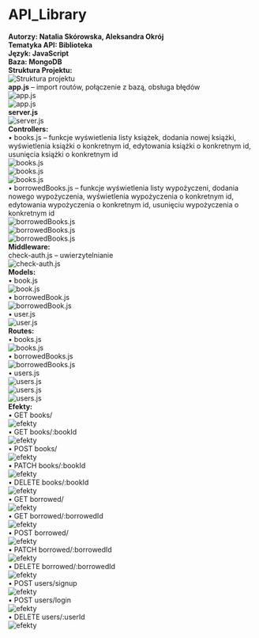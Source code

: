 # API_Library
<b>Autorzy: Natalia Skórowska, Aleksandra Okrój<br>
Tematyka API: Biblioteka <br>
Język: JavaScript <br>
Baza: MongoDB<br>
Struktura Projektu:</b><br>
![Struktura projektu](./ReadMeImages/Api1.png)<br>
<b>app.js</b> – import routów, połączenie z bazą, obsługa błędów <br>
![app.js](./ReadMeImages/Api2.png)<br>
![app.js](./ReadMeImages/Api3.png)<br>
<b>server.js</b><br>
![server.js](./ReadMeImages/Api4.png)<br>
<b>Controllers:</b> <br>
•	books.js – funkcje wyświetlenia listy książek, dodania nowej książki, wyświetlenia książki o konkretnym id, edytowania książki o konkretnym id, usunięcia książki o konkretnym id <br>
![books.js](./ReadMeImages/Api5.png)<br>
![books.js](./ReadMeImages/Api6.png)<br>
![books.js](./ReadMeImages/Api7.png)<br>
•	borrowedBooks.js – funkcje wyświetlenia listy wypożyczeni, dodania nowego wypożyczenia, wyświetlenia wypożyczenia o konkretnym id, edytowania wypożyczenia o konkretnym id, usunięciu wypożyczenia o konkretnym id<br>
![borrowedBooks.js](./ReadMeImages/Api8.png)<br>
![borrowedBooks.js](./ReadMeImages/Api9.png)<br>
![borrowedBooks.js](./ReadMeImages/Api10.png)<br>
<b>Middleware:</b><br>
check-auth.js – uwierzytelnianie<br>
![check-auth.js](./ReadMeImages/Api11.png)<br>
<b>Models:</b><br>
•	book.js<br> 
![book.js](./ReadMeImages/Api12.png)<br>
•	borrowedBook.js <br>
![borrowedBook.js](./ReadMeImages/Api13.png)<br>
•	user.js <br>
![user.js](./ReadMeImages/Api14.png)<br>
<b>Routes:</b><br>
•	books.js<br>
![books.js](./ReadMeImages/Api15.png)<br>
•	borrowedBooks.js<br>
![borrowedBooks.js](./ReadMeImages/Api16.png)<br>
•	users.js<br>
![users.js](./ReadMeImages/Api17.png)<br>
![users.js](./ReadMeImages/Api18.png)<br>
![users.js](./ReadMeImages/Api19.png)<br>
<b>Efekty:</b> <br>
•	GET books/ <br>
![efekty](./ReadMeImages/Api20.png)<br>
•	GET books/:bookId<br>
![efekty](./ReadMeImages/Api21.png)<br>
•	POST books/<br>
![efekty](./ReadMeImages/Api22.png)<br>
•	PATCH books/:bookId<br>
![efekty](./ReadMeImages/Api23.png)<br>
•	DELETE books/:bookId <br>
![efekty](./ReadMeImages/Api24.png)<br>
•	GET borrowed/ <br>
![efekty](./ReadMeImages/Api25.png)<br>
•	GET borrowed/:borrowedId <br>
![efekty](./ReadMeImages/Api26.png)<br>
•	POST borrowed/<br>
![efekty](./ReadMeImages/Api27.png)<br>
•	PATCH borrowed/:borrowedId<br>
![efekty](./ReadMeImages/Api28.png)<br>
•	DELETE borrowed/:borrowedId <br>
![efekty](./ReadMeImages/Api29.png)<br>
•	POST users/signup <br>
![efekty](./ReadMeImages/Api30.png)<br>
•	POST users/login <br>
![efekty](./ReadMeImages/Api31.png)<br>
•	DELETE users/:userId<br>
![efekty](./ReadMeImages/Api32.png)<br>






